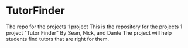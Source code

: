 # TutorFinder
The repo for the projects 1 project
This is the repository for the projects 1 project "Tutor Finder"
By Sean, Nick, and Dante
The project will help students find tutors that are right for them.
